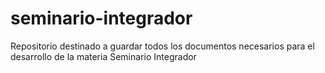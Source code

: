 # seminario-integrador
Repositorio destinado a guardar todos los documentos necesarios para el desarrollo de la materia Seminario Integrador
